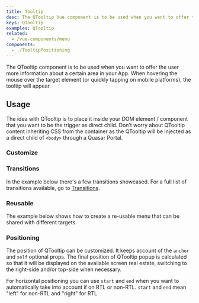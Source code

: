 ```yaml
---
title: Tooltip
desc: The QTooltip Vue component is to be used when you want to offer the user more information about a certain area in your App. When hovering the mouse over the target element (or briefly touching and holding on mobile platforms), the tooltip will appear.
keys: QTooltip
examples: QTooltip
related:
  - /vue-components/menu
components:
  - ./TooltipPositioning
---
```

The QTooltip component is to be used when you want to offer the user more information about a certain area in your App. When hovering the mouse over the target element (or quickly tapping on mobile platforms), the tooltip will appear.

<doc-api file="QTooltip" />

## Usage
The idea with QTooltip is to place it inside your DOM element / component that you want to be the trigger as direct child. Don’t worry about QTooltip content inheriting CSS from the container as the QTooltip will be injected as a direct child of `<body>` through a Quasar Portal.

<doc-example title="Basic" file="Basic" />

<doc-example title="Toggle through v-model" file="VModel" />

### Customize

<doc-example title="Customize" file="Coloring" />

<doc-example title="Custom delay (1 second)" file="OneSecond" />

<doc-example title="With offset" file="Offset" />

### Transitions

In the example below there's a few transitions showcased. For a full list of transitions available, go to [Transitions](/options/transitions).

<doc-example title="Custom transition" file="CustomTransition" />

### Reusable

The example below shows how to create a re-usable menu that can be shared with different targets.

<doc-example title="Using target" file="Target" />

### Positioning
The position of QTooltip can be customized. It keeps account of the `anchor` and `self` optional props.
The final position of QTooltip popup is calculated so that it will be displayed on the available screen real estate, switching to the right-side and/or top-side when necessary.

For horizontal positioning you can use `start` and `end` when you want to automatically take into account if on RTL or non-RTL. `start` and `end` mean "left" for non-RTL and "right" for RTL.

<tooltip-positioning />
